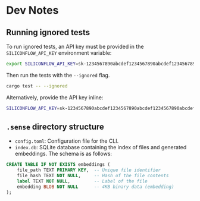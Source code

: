 # Dev Notes

## Running ignored tests

To run ignored tests, an API key must be provided in the `SILICONFLOW_API_KEY` environment variable:

```bash
export SILICONFLOW_API_KEY=sk-1234567890abcdef1234567890abcdef1234567890abcdef
```

Then run the tests with the `--ignored` flag.

```bash
cargo test -- --ignored
```

Alternatively, provide the API key inline:

```bash
SILICONFLOW_API_KEY=sk-1234567890abcdef1234567890abcdef1234567890abcdef cargo test -- --ignored
```

## `.sense` directory structure

- `config.toml`: Configuration file for the CLI.
- `index.db`: SQLite database containing the index of files and generated embeddings. The schema is as follows:

```sql
CREATE TABLE IF NOT EXISTS embeddings (
    file_path TEXT PRIMARY KEY,  -- Unique file identifier
    file_hash TEXT NOT NULL,     -- Hash of the file contents
    label TEXT NOT NULL,         -- Label of the file
    embedding BLOB NOT NULL      -- 4KB binary data (embedding)
);
```
